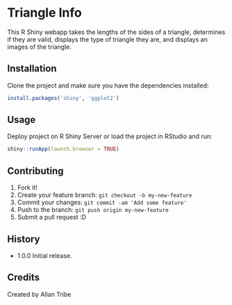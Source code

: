 # Triangle Info

This R Shiny webapp takes the lengths of the sides of a triangle, determines if they are valid, displays the type of triangle they are, and displays an images of the triangle.

## Installation

Clone the project and make sure you have the dependencies installed:
``` r
install.packages('shiny', 'ggplot2')
```

## Usage

Deploy project on R Shiny Server or load the project in RStudio and run:
``` r 
shiny::runApp(launch.browser = TRUE)
```

## Contributing

1. Fork it!
2. Create your feature branch: `git checkout -b my-new-feature`
3. Commit your changes: `git commit -am 'Add some feature'`
4. Push to the branch: `git push origin my-new-feature`
5. Submit a pull request :D

## History

- 1.0.0 Initial release.

## Credits

Created by Allan Tribe
